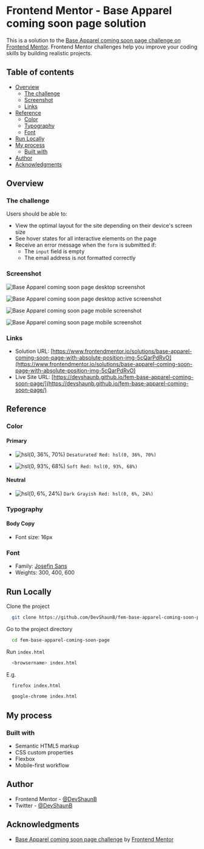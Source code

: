 # Frontend Mentor - Base Apparel coming soon page solution

This is a solution to the [Base Apparel coming soon page challenge on Frontend Mentor](https://www.frontendmentor.io/challenges/base-apparel-coming-soon-page-5d46b47f8db8a7063f9331a0). Frontend Mentor challenges help you improve your coding skills by building realistic projects.

## Table of contents

- [Overview](#overview)
  - [The challenge](#the-challenge)
  - [Screenshot](#screenshot)
  - [Links](#links)
- [Reference](#reference)
  - [Color](#color)
  - [Typography](#typography)
  - [Font](#font)
- [Run Locally](#run-locally)
- [My process](#my-process)
  - [Built with](#built-with)
- [Author](#author)
- [Acknowledgments](#acknowledgments)

## Overview

### The challenge

Users should be able to:

- View the optimal layout for the site depending on their device's screen size
- See hover states for all interactive elements on the page
- Receive an error message when the `form` is submitted if:
  - The `input` field is empty
  - The email address is not formatted correctly

### Screenshot

![Base Apparel coming soon page desktop screenshot](https://devshaunb.github.io/fem-base-apparel-coming-soon-page/screenshots/desktop.png)

![Base Apparel coming soon page desktop active screenshot](https://devshaunb.github.io/fem-base-apparel-coming-soon-page/screenshots/desktop-active.png)

![Base Apparel coming soon page mobile screenshot](https://devshaunb.github.io/fem-base-apparel-coming-soon-page/screenshots/mobile.png)

![Base Apparel coming soon page mobile screenshot](https://devshaunb.github.io/fem-base-apparel-coming-soon-page/screenshots/mobile-active.png)

### Links

- Solution URL: [https://www.frontendmentor.io/solutions/base-apparel-coming-soon-page-with-absolute-position-img-5cQarPdRvO](https://www.frontendmentor.io/solutions/base-apparel-coming-soon-page-with-absolute-position-img-5cQarPdRvO)
- Live Site URL: [https://devshaunb.github.io/fem-base-apparel-coming-soon-page/](https://devshaunb.github.io/fem-base-apparel-coming-soon-page/)

## Reference

### Color

#### Primary

- ![hsl(0, 36%, 70%)](https://via.placeholder.com/10/ce9797?text=+) `Desaturated Red: hsl(0, 36%, 70%)`

- ![hsl(0, 93%, 68%)](https://via.placeholder.com/10/f96262?text=+) `Soft Red: hsl(0, 93%, 68%)`

#### Neutral

- ![hsl(0, 6%, 24%)](https://via.placeholder.com/10/413a3a?text=+) `Dark Grayish Red: hsl(0, 6%, 24%)`

### Typography

#### Body Copy

- Font size: 16px

### Font

- Family: [Josefin Sans](https://fonts.google.com/specimen/Josefin+Sans)
- Weights: 300, 400, 600

## Run Locally

Clone the project

```bash
  git clone https://github.com/DevShaunB/fem-base-apparel-coming-soon-page.git
```

Go to the project directory

```bash
  cd fem-base-apparel-coming-soon-page
```

Run `index.html`

```bash
  <browsername> index.html
```

E.g.

```bash
  firefox index.html
```

```bash
  google-chrome index.html
```

## My process

### Built with

- Semantic HTML5 markup
- CSS custom properties
- Flexbox
- Mobile-first workflow

## Author

- Frontend Mentor - [@DevShaunB](https://www.frontendmentor.io/profile/DevShaunB)
- Twitter - [@DevShaunB](https://www.twitter.com/DevShaunB)

## Acknowledgments

- [Base Apparel coming soon page challenge](https://www.frontendmentor.io/challenges/base-apparel-coming-soon-page-5d46b47f8db8a7063f9331a0) by [Frontend Mentor](https://www.frontendmentor.io/)

